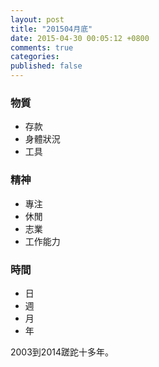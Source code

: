 ```yaml
---
layout: post
title: "201504月底"
date: 2015-04-30 00:05:12 +0800
comments: true
categories: 
published: false
---
```


### 物質

- 存款
- 身體狀況
- 工具


### 精神

- 專注
- 休閒
- 志業
- 工作能力


### 時間

- 日
- 週
- 月
- 年

2003到2014蹉跎十多年。